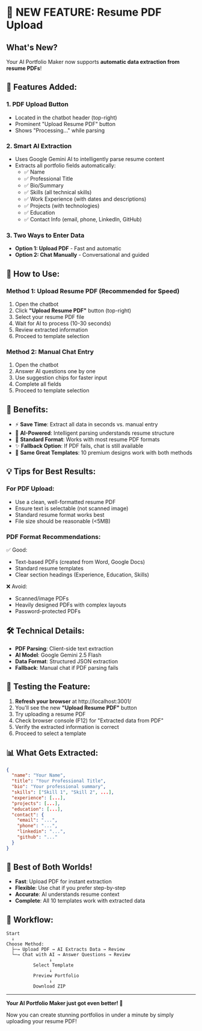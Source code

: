 # 🎉 NEW FEATURE: Resume PDF Upload

## What's New?

Your AI Portfolio Maker now supports **automatic data extraction from resume PDFs**! 

## 🚀 Features Added:

### 1. **PDF Upload Button**
- Located in the chatbot header (top-right)
- Prominent "Upload Resume PDF" button
- Shows "Processing..." while parsing

### 2. **Smart AI Extraction**
- Uses Google Gemini AI to intelligently parse resume content
- Extracts all portfolio fields automatically:
  - ✅ Name
  - ✅ Professional Title
  - ✅ Bio/Summary
  - ✅ Skills (all technical skills)
  - ✅ Work Experience (with dates and descriptions)
  - ✅ Projects (with technologies)
  - ✅ Education
  - ✅ Contact Info (email, phone, LinkedIn, GitHub)

### 3. **Two Ways to Enter Data**
- **Option 1: Upload PDF** - Fast and automatic
- **Option 2: Chat Manually** - Conversational and guided

## 📝 How to Use:

### Method 1: Upload Resume PDF (Recommended for Speed)
1. Open the chatbot
2. Click **"Upload Resume PDF"** button (top-right)
3. Select your resume PDF file
4. Wait for AI to process (10-30 seconds)
5. Review extracted information
6. Proceed to template selection

### Method 2: Manual Chat Entry
1. Open the chatbot
2. Answer AI questions one by one
3. Use suggestion chips for faster input
4. Complete all fields
5. Proceed to template selection

## 🎯 Benefits:

- ⚡ **Save Time**: Extract all data in seconds vs. manual entry
- 🤖 **AI-Powered**: Intelligent parsing understands resume structure
- 📄 **Standard Format**: Works with most resume PDF formats
- ✨ **Fallback Option**: If PDF fails, chat is still available
- 🎨 **Same Great Templates**: 10 premium designs work with both methods

## 💡 Tips for Best Results:

### For PDF Upload:
- Use a clean, well-formatted resume PDF
- Ensure text is selectable (not scanned image)
- Standard resume format works best
- File size should be reasonable (<5MB)

### PDF Format Recommendations:
✅ Good:
- Text-based PDFs (created from Word, Google Docs)
- Standard resume templates
- Clear section headings (Experience, Education, Skills)

❌ Avoid:
- Scanned/image PDFs
- Heavily designed PDFs with complex layouts
- Password-protected PDFs

## 🛠️ Technical Details:

- **PDF Parsing**: Client-side text extraction
- **AI Model**: Google Gemini 2.5 Flash
- **Data Format**: Structured JSON extraction
- **Fallback**: Manual chat if PDF parsing fails

## 🧪 Testing the Feature:

1. **Refresh your browser** at http://localhost:3001/
2. You'll see the new **"Upload Resume PDF"** button
3. Try uploading a resume PDF
4. Check browser console (F12) for "Extracted data from PDF"
5. Verify the extracted information is correct
6. Proceed to select a template

## 📊 What Gets Extracted:

```json
{
  "name": "Your Name",
  "title": "Your Professional Title",
  "bio": "Your professional summary",
  "skills": ["Skill 1", "Skill 2", ...],
  "experience": [...],
  "projects": [...],
  "education": [...],
  "contact": {
    "email": "...",
    "phone": "...",
    "linkedin": "...",
    "github": "..."
  }
}
```

## 🎉 Best of Both Worlds!

- **Fast**: Upload PDF for instant extraction
- **Flexible**: Use chat if you prefer step-by-step
- **Accurate**: AI understands resume context
- **Complete**: All 10 templates work with extracted data

## 🔄 Workflow:

```
Start
  ↓
Choose Method:
  ├─→ Upload PDF → AI Extracts Data → Review
  └─→ Chat with AI → Answer Questions → Review
                ↓
          Select Template
                ↓
          Preview Portfolio
                ↓
          Download ZIP
```

---

**Your AI Portfolio Maker just got even better! 🚀**

Now you can create stunning portfolios in under a minute by simply uploading your resume PDF!
